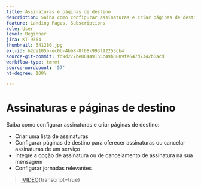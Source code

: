 ```yaml
---
title: Assinaturas e páginas de destino
description: Saiba como configurar assinaturas e criar páginas de destino.
feature: Landing Pages, Subscriptions
role: User
level: Beginner
jira: KT-9364
thumbnail: 341280.jpg
exl-id: b2da105b-ec0b-4bb8-8f68-993f92253cb4
source-git-commit: fd9d277be00449155c49b3809fe647d7342b6acd
workflow-type: tm+mt
source-wordcount: '57'
ht-degree: 100%

---
```


# Assinaturas e páginas de destino

Saiba como configurar assinaturas e criar páginas de destino:

* Criar uma lista de assinaturas
* Configurar páginas de destino para oferecer assinaturas ou cancelar assinaturas de um serviço
* Integre a opção de assinatura ou de cancelamento de assinatura na sua mensagem
* Configurar jornadas relevantes

>[!VIDEO](https://video.tv.adobe.com/v/344402?quality=12&learn=on&captions=por_br){transcript=true}

